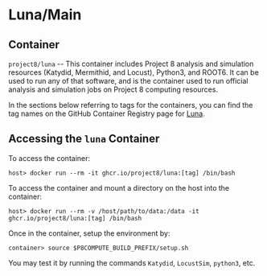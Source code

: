 # Luna/Main

## Container

`project8/luna` -- This container includes Project 8 analysis and simulation resources (Katydid, Mermithid, and Locust), Python3, and ROOT6.  It can be used to run any of that software, and is the container used to run official analysis and simulation jobs on Project 8 computing resources.

In the sections below referring to tags for the containers, you can find the tag names on the GitHub Container Registry page for [Luna](https://github.com/project8/luna/pkgs/container/luna).

## Accessing the `luna` Container

To access the container:
```
host> docker run --rm -it ghcr.io/project8/luna:[tag] /bin/bash
```

To access the container and mount a directory on the host into the container:
```
host> docker run --rm -v /host/path/to/data:/data -it ghcr.io/project8/luna:[tag] /bin/bash
```

Once in the container, setup the environment by:
```
container> source $P8COMPUTE_BUILD_PREFIX/setup.sh
```
You may test it by running the commands `Katydid`, `LocustSim`, `python3`, etc.
